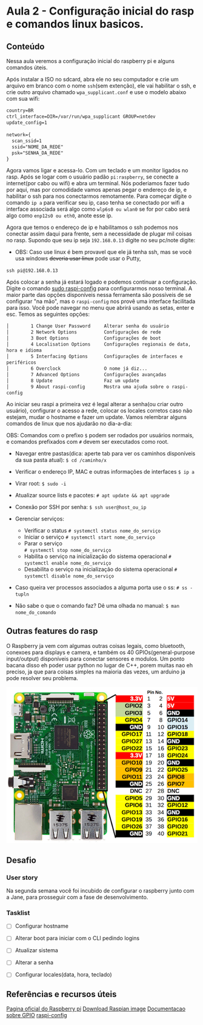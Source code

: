 # Aula 2 - Configuração inicial do rasp e comandos linux basicos.

## Conteúdo

Nessa aula veremos a configuração inicial do raspberry pi e alguns comandos úteis.

Após instalar a ISO no sdcard, abra ele no seu computador e crie um arquivo em branco com o nome `ssh`(sem extenção), ele vai habilitar o ssh, e crie outro arquivo chamado `wpa_supplicant.conf` e use o modelo abaixo com sua wifi:

```
country=BR
ctrl_interface=DIR=/var/run/wpa_supplicant GROUP=netdev
update_config=1

network={
  scan_ssid=1
  ssid="NOME_DA_REDE"
  psk="SENHA_DA_REDE"
}
```

Agora vamos ligar e acessa-lo. Com um teclado e um monitor ligados no rasp. Após se logar com o usuário padão `pi:raspberry`, se conecte a internet(por cabo ou wifi) e abra um terminal. Nós poderiamos fazer tudo por aqui, mas por comodidade vamos apenas pegar o endereço de ip, e habilitar o ssh para nos conectarmos remotamente.
Para começar digite o comando `ip a` para verificar seu ip, caso tenha se conectado por wifi a interface associada será algo como `wlp6s0 ou wlan0` se for por cabo será algo como `enp12s0 ou eth0`, anote esse ip.

Agora que temos o endereço de ip e habilitamos o ssh podemos nos conectar assim daqui para frente, sem a necessidade de plugar mil coisas no rasp. Supondo que seu ip seja `192.168.0.13` digite no seu pc/note digite:

- OBS: Caso use linux é bem provavel que ele já tenha ssh, mas se você usa windows ~~deveria usar linux~~ pode usar o Putty,

`ssh pi@192.168.0.13`

Após colocar a senha já estará logado e podemos continuar a configuração.
Digite o comando [sudo raspi-config](https://www.raspberrypi.org/documentation/configuration/raspi-config.md) para configurarmos nosso terminal. A maior parte das opções disponíveis nessa ferramenta são possíveis de se configurar "na mão", mas o `raspi-config` nos provê uma interface facilitada para isso.
Você pode navegar no menu que abrirá usando as setas, enter e esc. Temos as seguintes opções:

```
│        1 Change User Password     Alterar senha do usuário
│        2 Network Options          Configurações de rede
│        3 Boot Options             Configurações de boot
│        4 Localisation Options     Configurações regionais de data, hora e idioma
│        5 Interfacing Options      Configurações de interfaces e periféricos
│        6 Overclock                O nome já diz...
│        7 Advanced Options         Configurações avançadas
│        8 Update                   Faz um update
│        9 About raspi-config       Mostra uma ajuda sobre o raspi-config
```

Ao iniciar seu raspi a primeira vez é legal alterar a senha(ou criar outro usuário), configurar o acesso a rede, colocar os locales corretos caso não estejam, mudar o hostname e fazer um update. Vamos relembrar alguns comandos de linux que nos ajudarão no dia-a-dia:

OBS: Comandos com o prefixo `$` podem ser rodados por usuários normais, e comandos prefixados com `#` devem ser executados como root.

* Navegar entre pastas(dica: aperte tab para ver os caminhos disponíveis da sua pasta atual):
`$ cd /caminho/x`

* Verificar o endereço IP, MAC e outras informações de interfaces
  `$ ip a`

* Virar root:
  `$ sudo -i`

* Atualizar source lists e pacotes:
  `# apt update && apt upgrade`

* Conexão por SSH por senha:
  `$ ssh user@host_ou_ip`

* Gerenciar serviços:

  - Verificar o status
    `# systemctl status nome_do_serviço`
  - Iniciar o serviço
    `# systemctl start nome_do_serviço`
  - Parar o serviço    
    `# systemctl stop nome_do_serviço`
  - Habilita o serviço na inicialização do sistema operacional
    `# systemctl enable nome_do_serviço`
  - Desabilita o serviço na inicialização do sistema operacional
    `# systemctl disable nome_do_serviço`

* Caso queira ver processos associados a alguma porta use o ss:
  `# ss -tupln`

* Não sabe o que o comando faz? Dê uma olhada no manual:
`$ man nome_do_comando`

## Outras features do rasp

O Raspberry ja vem com algumas outras coisas legais, como bluetooth, conexoes para displays e camera, e também os 40 GPIOs(general-purpose input/output) disponíveis para conectar sensores e modulos.
Um ponto bacana disso eh poder usar python no lugar de C++, porem muitas nao eh preciso, ja que para coisas simples na maioria das vezes, um arduino ja pode resolver seu problema.

![GPIO](../../img/2sem/02/gpio.jpg)

## Desafio

### User story

Na segunda semana você foi incubido de configurar o raspberry junto com a Jane, para prosseguir com a fase de desenvolvimento.

### Tasklist

* [ ] Configurar hostname

* [ ] Alterar boot para iniciar com o CLI pedindo logins

* [ ] Atualizar sistema

* [ ] Alterar a senha

* [ ] Configurar locales(data, hora, teclado)

## Referências e recursos úteis

[Pagina oficial do Raspberry pi](https://www.raspberrypi.org/)
[Download Raspian image](https://www.raspberrypi.org/downloads/)
[Documentacao sobre GPIO](https://www.raspberrypi.org/documentation/usage/gpio/)
[raspi-config](https://www.raspberrypi.org/documentation/configuration/raspi-config.md)
